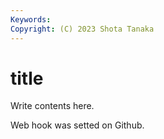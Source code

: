 ```yaml
---
Keywords:
Copyright: (C) 2023 Shota Tanaka
---
```


# title

Write contents here.

Web hook was setted on Github.

